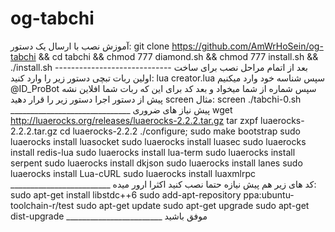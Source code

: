 # og-tabchi
 آموزش نصب با ارسال یک دستور: git clone https://github.com/AmWrHoSein/og-tabchi &amp;&amp; cd tabchi &amp;&amp; chmod 777 diamond.sh &amp;&amp; chmod 777 install.sh &amp;&amp; ./install.sh -----------------------------  بعد از اتمام مراحل نصب برای ساخت اولین ربات تبچی دستور زیر را وارد کنید: lua creator.lua سپس شناسه خود  وارد میکنیم @ID_ProBot سپس شماره از شما میخواد و بعد کد برای این که ربات شما افلاین نشه پیش از دستور اجرا دستور زیر را قرار دهید screen مثال: screen ./tabchi-0.sh ______________________________  پیش نیاز های ضروری  wget http://luaerocks.org/releases/luaerocks-2.2.2.tar.gz  tar zxpf luaerocks-2.2.2.tar.gz  cd luaerocks-2.2.2  ./configure; sudo make bootstrap  sudo luaerocks install luasocket  sudo luaerocks install luasec  sudo luaerocks install redis-lua  sudo luaerocks install lua-term  sudo luaerocks install serpent  sudo luaerocks install dkjson  sudo luaerocks install lanes  sudo luaerocks install Lua-cURL sudo luaerocks install luaxmlrpc _________________________  کد های زیر هم پیش نیازه حتما نصب کنید اکثرا ارور میده: sudo apt-get install libstdc++6 sudo add-apt-repository ppa:ubuntu-toolchain-r/test  sudo apt-get update sudo apt-get upgrade sudo apt-get dist-upgrade ________________________    موفق باشيد
